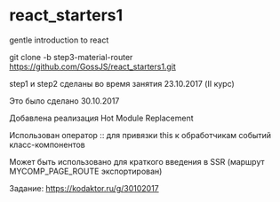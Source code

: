 # react_starters1
gentle introduction to react

git clone -b step3-material-router https://github.com/GossJS/react_starters1.git

step1 и step2 сделаны во время занятия 23.10.2017 (II курс)


Это было сделано 30.10.2017

Добавлена реализация Hot Module Replacement

Использован оператор :: для привязки this к обработчикам событий класс-компонентов

Может быть использовано для краткого введения в SSR (маршрут MYCOMP_PAGE_ROUTE экспортирован)

Задание: https://kodaktor.ru/g/30102017

